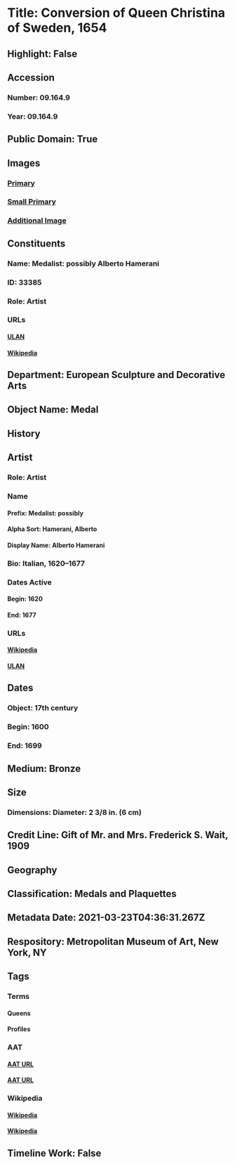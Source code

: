# Title: Conversion of Queen Christina of Sweden, 1654
## Highlight: False
## Accession
### Number: 09.164.9
### Year: 09.164.9
## Public Domain: True
## Images
### [Primary](https://images.metmuseum.org/CRDImages/es/original/SF09_164_9_img1.jpg)
### [Small Primary](https://images.metmuseum.org/CRDImages/es/web-large/SF09_164_9_img1.jpg)
### [Additional Image](https://images.metmuseum.org/CRDImages/es/original/SF09_164_9_img2.jpg)
## Constituents
### Name: Medalist: possibly Alberto Hamerani
### ID: 33385
### Role: Artist
### URLs
#### [ULAN](http://vocab.getty.edu/page/ulan/500123530)
#### [Wikipedia](https://www.wikidata.org/wiki/Q94939222)
## Department: European Sculpture and Decorative Arts
## Object Name: Medal
## History
## Artist
### Role: Artist
### Name
#### Prefix: Medalist: possibly
#### Alpha Sort: Hamerani, Alberto
#### Display Name: Alberto Hamerani
### Bio: Italian, 1620–1677
### Dates Active
#### Begin: 1620
#### End: 1677
### URLs
#### [Wikipedia](https://www.wikidata.org/wiki/Q94939222)
#### [ULAN](http://vocab.getty.edu/page/ulan/500123530)
## Dates
### Object: 17th century
### Begin: 1600
### End: 1699
## Medium: Bronze
## Size
### Dimensions: Diameter: 2 3/8 in. (6 cm)
## Credit Line: Gift of Mr. and Mrs. Frederick S. Wait, 1909
## Geography
## Classification: Medals and Plaquettes
## Metadata Date: 2021-03-23T04:36:31.267Z
## Respository: Metropolitan Museum of Art, New York, NY
## Tags
### Terms
#### Queens
#### Profiles
### AAT
#### [AAT URL](http://vocab.getty.edu/page/aat/300025483)
#### [AAT URL](http://vocab.getty.edu/page/aat/300123319)
### Wikipedia
#### [Wikipedia]()
#### [Wikipedia]()
## Timeline Work: False